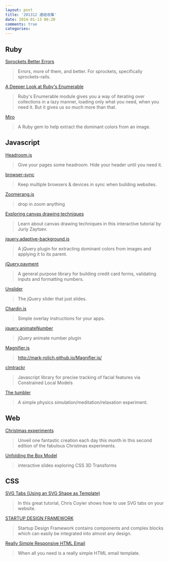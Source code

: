 ```yaml
---
layout: post
title: '201312 連結收集'
date: 2014-01-13 06:20
comments: true
categories: 
---
```

## Ruby

[Sprockets Better Errors](https://github.com/schneems/sprockets_better_errors)

> Errors, more of them, and better. For sprockets, specifically sprockets-rails.

[A Deeper Look at Ruby's Enumerable](http://rubylove.io/ruby/core/2013/12/14/a-deeper-look-at-rubys-enumerable-1/)

> Ruby's Enumerable module gives you a way of iterating over collections in a lazy manner, loading only what you need, when you need it. But it gives us so much more than that.

[Miro](https://github.com/jonbuda/miro)

> A Ruby gem to help extract the dominant colors from an image.

<!-- more -->

## Javascript

[Headroom.js](http://wicky.nillia.ms/headroom.js/)

> Give your pages some headroom. Hide your header until you need it.

[browser-sync](https://github.com/shakyShane/browser-sync)

> Keep multiple browsers & devices in sync when building websites.

[Zoomerang.js](http://yyx990803.github.io/zoomerang/)

> drop in zoom anything

[Exploring canvas drawing techniques](http://perfectionkills.com/exploring-canvas-drawing-techniques/)

> Learn about canvas drawing techniques in this interactive tutorial by Juriy Zaytsev.

[jquery.adaptive-background.js](http://briangonzalez.github.io/jquery.adaptive-backgrounds.js/)

> A jQuery plugin for extracting dominant colors from images and applying it to its parent.

[jQuery.payment](https://github.com/stripe/jquery.payment)

> A general purpose library for building credit card forms, validating inputs and formatting numbers.

[Unslider](http://unslider.com/)

> The jQuery slider that just slides.

[Chardin.js](http://heelhook.github.io/chardin.js/)

> Simple overlay instructions for your apps.

[jquery.animateNumber](http://aishek.github.io/jquery-animateNumber/)

> jQuery animate number plugin

[Magnifier.js](http://mark-rolich.github.io/Magnifier.js/)

> http://mark-rolich.github.io/Magnifier.js/

[clmtrackr](https://github.com/auduno/clmtrackr)

> Javascript library for precise tracking of facial features via Constrained Local Models

[The tumbler](http://andrew-hoyer.com/andrewhoyer/experiments/tumbler/)

> A simple physics simulation/meditation/relaxation experiment.

## Web

[Christmas experiments ](http://christmasexperiments.com/)

> Unveil one fantastic creation each day this month in this second edition of the fabulous Christmas experiments.

[Unfolding the Box Model](http://rupl.github.io/unfold/)

> interactive slides exploring CSS 3D Transforms 


## CSS

[SVG Tabs (Using an SVG Shape as Template)](http://css-tricks.com/svg-tabs-using-svg-shape-template/)

> In this great tutorial, Chris Coyier shows how to use SVG tabs on your website.

[STARTUP DESIGN FRAMEWORK](http://designmodo.com/startup/)

> Startup Design Framework contains components and complex blocks which can easily be integrated into almost any design.

[Really Simple Responsive HTML Email ](https://github.com/leemunroe/html-email-template)

> When all you need is a really simple HTML email template.
